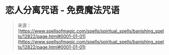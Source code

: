 <!--yml

category: 未分类

date: 2024-06-12 18:50:47

-->

# 恋人分离咒语 - 免费魔法咒语

> 来源：[https://www.spellsofmagic.com/spells/spiritual_spells/banishing_spells/12822/page.html#0001-01-01](https://www.spellsofmagic.com/spells/spiritual_spells/banishing_spells/12822/page.html#0001-01-01)
